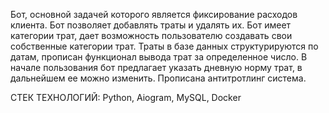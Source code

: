Бот, основной задачей которого является фиксирование расходов клиента. 
Бот позволяет добавлять траты и удалять их.
Бот имеет категории трат, дает возможность пользователю создавать свои собственные категории трат.
Траты в базе данных структурируются по датам, прописан функционал вывода трат за определенное число.
В начале пользования бот предлагает указать дневную норму трат, в дальнейшем ее можно изменить.
Прописана антитротлинг система.


СТЕК ТЕХНОЛОГИЙ: Python, Aiogram, MySQL, Docker
